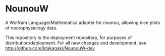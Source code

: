 NounouW
=======

A Wolfram Language/Mathematica adapter for nounou, allowing nice plots of neurophysiology data.

This repository is the deployment repository, for purposes of distribution/deployment. For all new changes and development, see http://github.com/ktakagaki/NounouW-dev
